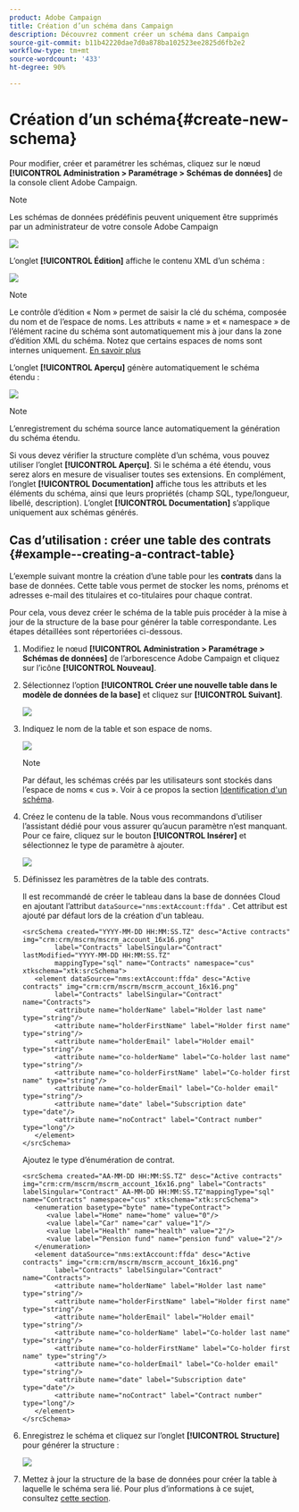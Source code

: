 ```yaml
---
product: Adobe Campaign
title: Création d’un schéma dans Campaign
description: Découvrez comment créer un schéma dans Campaign
source-git-commit: b11b42220dae7d0a878ba102523ee2825d6fb2e2
workflow-type: tm+mt
source-wordcount: '433'
ht-degree: 90%

---
```


# Création d’un schéma{#create-new-schema}

Pour modifier, créer et paramétrer les schémas, cliquez sur le nœud **[!UICONTROL Administration > Paramétrage > Schémas de données]** de la console client Adobe Campaign.

>[!NOTE]
>
>Les schémas de données prédéfinis peuvent uniquement être supprimés par un administrateur de votre console Adobe Campaign 

![](assets/schema_navtree.png)

L’onglet **[!UICONTROL Édition]** affiche le contenu XML d’un schéma :

![](assets/schema_edition.png)

>[!NOTE]
>
>Le contrôle d’édition « Nom » permet de saisir la clé du schéma, composée du nom et de l’espace de noms. Les attributs « name » et « namespace » de l’élément racine du schéma sont automatiquement mis à jour dans la zone d’édition XML du schéma. Notez que certains espaces de noms sont internes uniquement. [En savoir plus](schemas.md#reserved-namespaces)

L’onglet **[!UICONTROL Aperçu]** génère automatiquement le schéma étendu :

![](assets/schema_edition2.png)

>[!NOTE]
>
>L’enregistrement du schéma source lance automatiquement la génération du schéma étendu.

Si vous devez vérifier la structure complète d’un schéma, vous pouvez utiliser l’onglet **[!UICONTROL Aperçu]**. Si le schéma a été étendu, vous serez alors en mesure de visualiser toutes ses extensions. En complément, l’onglet **[!UICONTROL Documentation]** affiche tous les attributs et les éléments du schéma, ainsi que leurs propriétés (champ SQL, type/longueur, libellé, description). L’onglet **[!UICONTROL Documentation]** s’applique uniquement aux schémas générés.

## Cas d’utilisation : créer une table des contrats {#example--creating-a-contract-table}

L’exemple suivant montre la création d’une table pour les **contrats** dans la base de données. Cette table vous permet de stocker les noms, prénoms et adresses e-mail des titulaires et co-titulaires pour chaque contrat.

Pour cela, vous devez créer le schéma de la table puis procéder à la mise à jour de la structure de la base pour générer la table correspondante. Les étapes détaillées sont répertoriées ci-dessous.

1. Modifiez le nœud **[!UICONTROL Administration > Paramétrage > Schémas de données]** de l’arborescence Adobe Campaign et cliquez sur l’icône **[!UICONTROL Nouveau]**.
1. Sélectionnez l’option **[!UICONTROL Créer une nouvelle table dans le modèle de données de la base]** et cliquez sur **[!UICONTROL Suivant]**.

   ![](assets/create_new_schema.png)

1. Indiquez le nom de la table et son espace de noms.

   ![](assets/create_new_param.png)

   >[!NOTE]
   >
   >Par défaut, les schémas créés par les utilisateurs sont stockés dans l’espace de noms « cus ». Voir à ce propos la section [Identification d&#39;un schéma](extend-schema.md#identification-of-a-schema).

1. Créez le contenu de la table. Nous vous recommandons d’utiliser l’assistant dédié pour vous assurer qu’aucun paramètre n’est manquant. Pour ce faire, cliquez sur le bouton **[!UICONTROL Insérer]** et sélectionnez le type de paramètre à ajouter.

   ![](assets/create_new_content.png)

1. Définissez les paramètres de la table des contrats.

   Il est recommandé de créer le tableau dans la base de données Cloud en ajoutant l’attribut `dataSource="nms:extAccount:ffda"` . Cet attribut est ajouté par défaut lors de la création d&#39;un tableau.

   ```
   <srcSchema created="YYYY-MM-DD HH:MM:SS.TZ" desc="Active contracts" img="crm:crm/mscrm/mscrm_account_16x16.png"
           label="Contracts" labelSingular="Contract" lastModified="YYYY-MM-DD HH:MM:SS.TZ"
           mappingType="sql" name="Contracts" namespace="cus" xtkschema="xtk:srcSchema">
      <element dataSource="nms:extAccount:ffda" desc="Active contracts" img="crm:crm/mscrm/mscrm_account_16x16.png"
           label="Contracts" labelSingular="Contract" name="Contracts">
           <attribute name="holderName" label="Holder last name" type="string"/>
           <attribute name="holderFirstName" label="Holder first name" type="string"/>
           <attribute name="holderEmail" label="Holder email" type="string"/>
           <attribute name="co-holderName" label="Co-holder last name" type="string"/>           
           <attribute name="co-holderFirstName" label="Co-holder first name" type="string"/>           
           <attribute name="co-holderEmail" label="Co-holder email" type="string"/>    
           <attribute name="date" label="Subscription date" type="date"/>     
           <attribute name="noContract" label="Contract number" type="long"/> 
      </element>
   </srcSchema>
   ```

   Ajoutez le type d’énumération de contrat.

   ```
   <srcSchema created="AA-MM-DD HH:MM:SS.TZ" desc="Active contracts" img="crm:crm/mscrm/mscrm_account_16x16.png" label="Contracts" labelSingular="Contract" AA-MM-DD HH:MM:SS.TZ"mappingType="sql" name="Contracts" namespace="cus" xtkschema="xtk:srcSchema">
      <enumeration basetype="byte" name="typeContract">
         <value label="Home" name="home" value="0"/>
         <value label="Car" name="car" value="1"/>
         <value label="Health" name="health" value="2"/>
         <value label="Pension fund" name="pension fund" value="2"/>
      </enumeration>
      <element dataSource="nms:extAccount:ffda" desc="Active contracts" img="crm:crm/mscrm/mscrm_account_16x16.png"
           label="Contracts" labelSingular="Contract" name="Contracts">
           <attribute name="holderName" label="Holder last name" type="string"/>
           <attribute name="holderFirstName" label="Holder first name" type="string"/>
           <attribute name="holderEmail" label="Holder email" type="string"/>
           <attribute name="co-holderName" label="Co-holder last name" type="string"/>           
           <attribute name="co-holderFirstName" label="Co-holder first name" type="string"/>           
           <attribute name="co-holderEmail" label="Co-holder email" type="string"/>    
           <attribute name="date" label="Subscription date" type="date"/>     
           <attribute name="noContract" label="Contract number" type="long"/> 
      </element>
   </srcSchema>
   ```

1. Enregistrez le schéma et cliquez sur l’onglet **[!UICONTROL Structure]** pour générer la structure :

   ![](assets/configuration_structure.png)

1. Mettez à jour la structure de la base de données pour créer la table à laquelle le schéma sera lié. Pour plus d’informations à ce sujet, consultez [cette section](update-database-structure.md).

